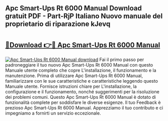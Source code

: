 ## Apc Smart-Ups Rt 6000 Manual Download gratuit PDF - Part-RjP Italiano Nuovo manuale del proprietario di riparazione kJevq

# <h2><a href="http://df9uvj9.blite.top/?on=Apc+Smart-Ups+Rt+6000+Manual">🔗Download 👉🔴 Apc Smart-Ups Rt 6000 Manual</a></h2>

[![Apc Smart-Ups Rt 6000 Manual download](https://i.imgur.com/lujVjoI.png)](http://df9uvj9.blite.top/?on=Apc+Smart-Ups+Rt+6000+Manual)
Fai il primo passo per padroneggiare il tuo nuovo Apc Smart-Ups Rt 6000 Manual con questo Manuale utente completo che copre L'installazione, il funzionamento e la manutenzione. Prima di utilizzare Apc Smart-Ups Rt 6000 Manual, familiarizzare con le sue caratteristiche e caratteristiche leggendo questo Manuale utente. Fornisce istruzioni chiare per L'installazione, la configurazione e il funzionamento, nonché suggerimenti per la risoluzione dei problemi comuni. Questo Apc Smart-Ups Rt 6000 Manual è dotato di funzionalità complete per soddisfare le diverse esigenze. Il tuo Feedback è prezioso Apc Smart-Ups Rt 6000 Manual. Apprezziamo il tuo contributo e ci impegniamo a fornirti un servizio eccezionale.
